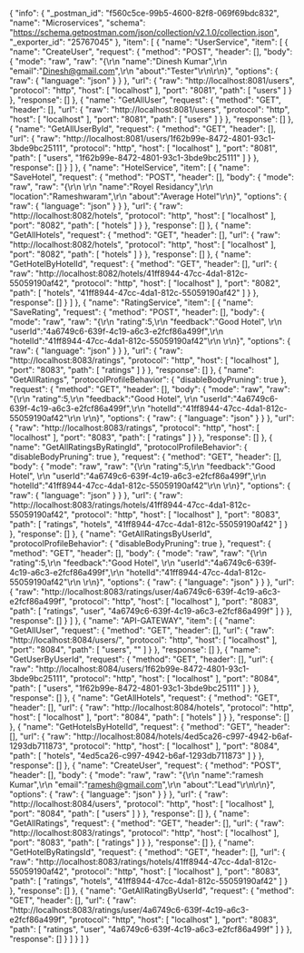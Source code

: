 {
	"info": {
		"_postman_id": "f560c5ce-99b5-4600-82f8-069f69bdc832",
		"name": "Microservices",
		"schema": "https://schema.getpostman.com/json/collection/v2.1.0/collection.json",
		"_exporter_id": "25767045"
	},
	"item": [
		{
			"name": "UserService",
			"item": [
				{
					"name": "CreateUser",
					"request": {
						"method": "POST",
						"header": [],
						"body": {
							"mode": "raw",
							"raw": "{\r\n \"name\":\"Dinesh Kumar\",\r\n \"email\":\"Dinesh@gmail.com\",\r\n \"about\":\"Tester\"\r\n\r\n}",
							"options": {
								"raw": {
									"language": "json"
								}
							}
						},
						"url": {
							"raw": "http://localhost:8081/users",
							"protocol": "http",
							"host": [
								"localhost"
							],
							"port": "8081",
							"path": [
								"users"
							]
						}
					},
					"response": []
				},
				{
					"name": "GetAllUser",
					"request": {
						"method": "GET",
						"header": [],
						"url": {
							"raw": "http://localhost:8081/users",
							"protocol": "http",
							"host": [
								"localhost"
							],
							"port": "8081",
							"path": [
								"users"
							]
						}
					},
					"response": []
				},
				{
					"name": "GetAllUserById",
					"request": {
						"method": "GET",
						"header": [],
						"url": {
							"raw": "http://localhost:8081/users/1f62b99e-8472-4801-93c1-3bde9bc25111",
							"protocol": "http",
							"host": [
								"localhost"
							],
							"port": "8081",
							"path": [
								"users",
								"1f62b99e-8472-4801-93c1-3bde9bc25111"
							]
						}
					},
					"response": []
				}
			]
		},
		{
			"name": "HotelService",
			"item": [
				{
					"name": "SaveHotel",
					"request": {
						"method": "POST",
						"header": [],
						"body": {
							"mode": "raw",
							"raw": "{\r\n   \r\n    \"name\":\"Royel Residancy\",\r\n    \"location\":\"Rameshwaram\",\r\n    \"about\":\"Average Hotel\"\r\n}",
							"options": {
								"raw": {
									"language": "json"
								}
							}
						},
						"url": {
							"raw": "http://localhost:8082/hotels",
							"protocol": "http",
							"host": [
								"localhost"
							],
							"port": "8082",
							"path": [
								"hotels"
							]
						}
					},
					"response": []
				},
				{
					"name": "GetAllHotels",
					"request": {
						"method": "GET",
						"header": [],
						"url": {
							"raw": "http://localhost:8082/hotels",
							"protocol": "http",
							"host": [
								"localhost"
							],
							"port": "8082",
							"path": [
								"hotels"
							]
						}
					},
					"response": []
				},
				{
					"name": "GetHotelByHotelId",
					"request": {
						"method": "GET",
						"header": [],
						"url": {
							"raw": "http://localhost:8082/hotels/41ff8944-47cc-4da1-812c-55059190af42",
							"protocol": "http",
							"host": [
								"localhost"
							],
							"port": "8082",
							"path": [
								"hotels",
								"41ff8944-47cc-4da1-812c-55059190af42"
							]
						}
					},
					"response": []
				}
			]
		},
		{
			"name": "RatingService",
			"item": [
				{
					"name": "SaveRating",
					"request": {
						"method": "POST",
						"header": [],
						"body": {
							"mode": "raw",
							"raw": "{\r\n   \"rating\":5,\r\n   \"feedback\":\"Good Hotel\",   \r\n   \"userId\":\"4a6749c6-639f-4c19-a6c3-e2fcf86a499f\",\r\n   \"hotelId\":\"41ff8944-47cc-4da1-812c-55059190af42\"\r\n   \r\n}",
							"options": {
								"raw": {
									"language": "json"
								}
							}
						},
						"url": {
							"raw": "http://localhost:8083/ratings",
							"protocol": "http",
							"host": [
								"localhost"
							],
							"port": "8083",
							"path": [
								"ratings"
							]
						}
					},
					"response": []
				},
				{
					"name": "GetAllRatings",
					"protocolProfileBehavior": {
						"disableBodyPruning": true
					},
					"request": {
						"method": "GET",
						"header": [],
						"body": {
							"mode": "raw",
							"raw": "{\r\n   \"rating\":5,\r\n   \"feedback\":\"Good Hotel\",   \r\n   \"userId\":\"4a6749c6-639f-4c19-a6c3-e2fcf86a499f\",\r\n   \"hotelId\":\"41ff8944-47cc-4da1-812c-55059190af42\"\r\n   \r\n}",
							"options": {
								"raw": {
									"language": "json"
								}
							}
						},
						"url": {
							"raw": "http://localhost:8083/ratings",
							"protocol": "http",
							"host": [
								"localhost"
							],
							"port": "8083",
							"path": [
								"ratings"
							]
						}
					},
					"response": []
				},
				{
					"name": "GetAllRatingsByRatingId",
					"protocolProfileBehavior": {
						"disableBodyPruning": true
					},
					"request": {
						"method": "GET",
						"header": [],
						"body": {
							"mode": "raw",
							"raw": "{\r\n   \"rating\":5,\r\n   \"feedback\":\"Good Hotel\",   \r\n   \"userId\":\"4a6749c6-639f-4c19-a6c3-e2fcf86a499f\",\r\n   \"hotelId\":\"41ff8944-47cc-4da1-812c-55059190af42\"\r\n   \r\n}",
							"options": {
								"raw": {
									"language": "json"
								}
							}
						},
						"url": {
							"raw": "http://localhost:8083/ratings/hotels/41ff8944-47cc-4da1-812c-55059190af42",
							"protocol": "http",
							"host": [
								"localhost"
							],
							"port": "8083",
							"path": [
								"ratings",
								"hotels",
								"41ff8944-47cc-4da1-812c-55059190af42"
							]
						}
					},
					"response": []
				},
				{
					"name": "GetAllRatingsByUserId",
					"protocolProfileBehavior": {
						"disableBodyPruning": true
					},
					"request": {
						"method": "GET",
						"header": [],
						"body": {
							"mode": "raw",
							"raw": "{\r\n   \"rating\":5,\r\n   \"feedback\":\"Good Hotel\",   \r\n   \"userId\":\"4a6749c6-639f-4c19-a6c3-e2fcf86a499f\",\r\n   \"hotelId\":\"41ff8944-47cc-4da1-812c-55059190af42\"\r\n   \r\n}",
							"options": {
								"raw": {
									"language": "json"
								}
							}
						},
						"url": {
							"raw": "http://localhost:8083/ratings/user/4a6749c6-639f-4c19-a6c3-e2fcf86a499f",
							"protocol": "http",
							"host": [
								"localhost"
							],
							"port": "8083",
							"path": [
								"ratings",
								"user",
								"4a6749c6-639f-4c19-a6c3-e2fcf86a499f"
							]
						}
					},
					"response": []
				}
			]
		},
		{
			"name": "API-GATEWAY",
			"item": [
				{
					"name": "GetAllUser",
					"request": {
						"method": "GET",
						"header": [],
						"url": {
							"raw": "http://localhost:8084/users/",
							"protocol": "http",
							"host": [
								"localhost"
							],
							"port": "8084",
							"path": [
								"users",
								""
							]
						}
					},
					"response": []
				},
				{
					"name": "GetUserByUserId",
					"request": {
						"method": "GET",
						"header": [],
						"url": {
							"raw": "http://localhost:8084/users/1f62b99e-8472-4801-93c1-3bde9bc25111",
							"protocol": "http",
							"host": [
								"localhost"
							],
							"port": "8084",
							"path": [
								"users",
								"1f62b99e-8472-4801-93c1-3bde9bc25111"
							]
						}
					},
					"response": []
				},
				{
					"name": "GetAllHotels",
					"request": {
						"method": "GET",
						"header": [],
						"url": {
							"raw": "http://localhost:8084/hotels",
							"protocol": "http",
							"host": [
								"localhost"
							],
							"port": "8084",
							"path": [
								"hotels"
							]
						}
					},
					"response": []
				},
				{
					"name": "GetHotelsByHotelId",
					"request": {
						"method": "GET",
						"header": [],
						"url": {
							"raw": "http://localhost:8084/hotels/4ed5ca26-c997-4942-b6af-1293db711873",
							"protocol": "http",
							"host": [
								"localhost"
							],
							"port": "8084",
							"path": [
								"hotels",
								"4ed5ca26-c997-4942-b6af-1293db711873"
							]
						}
					},
					"response": []
				},
				{
					"name": "CreateUser",
					"request": {
						"method": "POST",
						"header": [],
						"body": {
							"mode": "raw",
							"raw": "{\r\n \"name\":\"ramesh Kumar\",\r\n \"email\":\"ramesh@gmail.com\",\r\n \"about\":\"Lead\"\r\n\r\n}",
							"options": {
								"raw": {
									"language": "json"
								}
							}
						},
						"url": {
							"raw": "http://localhost:8084/users",
							"protocol": "http",
							"host": [
								"localhost"
							],
							"port": "8084",
							"path": [
								"users"
							]
						}
					},
					"response": []
				},
				{
					"name": "GetAllRatings",
					"request": {
						"method": "GET",
						"header": [],
						"url": {
							"raw": "http://localhost:8083/ratings",
							"protocol": "http",
							"host": [
								"localhost"
							],
							"port": "8083",
							"path": [
								"ratings"
							]
						}
					},
					"response": []
				},
				{
					"name": "GetHotelByRatingsId",
					"request": {
						"method": "GET",
						"header": [],
						"url": {
							"raw": "http://localhost:8083/ratings/hotels/41ff8944-47cc-4da1-812c-55059190af42",
							"protocol": "http",
							"host": [
								"localhost"
							],
							"port": "8083",
							"path": [
								"ratings",
								"hotels",
								"41ff8944-47cc-4da1-812c-55059190af42"
							]
						}
					},
					"response": []
				},
				{
					"name": "GetAllRatingByUserId",
					"request": {
						"method": "GET",
						"header": [],
						"url": {
							"raw": "http://localhost:8083/ratings/user/4a6749c6-639f-4c19-a6c3-e2fcf86a499f",
							"protocol": "http",
							"host": [
								"localhost"
							],
							"port": "8083",
							"path": [
								"ratings",
								"user",
								"4a6749c6-639f-4c19-a6c3-e2fcf86a499f"
							]
						}
					},
					"response": []
				}
			]
		}
	]
}